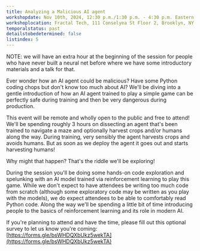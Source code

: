 ```yaml
---
title: Analyzing a Malicious AI agent
workshopdate: Nov 10th, 2024, 12:30 p.m./1:30 p.m. - 4:30 p.m. Eastern Time
workshoplocation: Fractal Tech, 111 Conselyea St Floor 2, Brooklyn, NY 11211
temporalstatus: past
detailstobedetermined: false
listindex: 5
---
```


NOTE: we will have an extra hour at the beginning of the session for people who have never built a neural net before where we have some introductory materials and a talk for that.

Ever wonder how an AI agent could be malicious? Have some Python coding chops but don't know too much about AI? We'll be diving into a gentle introduction of how an AI agent trained to play a simple game can be perfectly safe during training and then be very dangerous during production.

This event will be remote and wholly open to the public and free to attend!
We'll be spending roughly 3 hours on dissecting an agent that's been trained to navigate a maze and optionally harvest crops and/or humans along the way. During training, very sensibly the agent harvests crops and avoids humans. But as soon as we deploy the agent it goes out and starts harvesting humans!

Why might that happen? That's the riddle we'll be exploring!

During the session you'll be doing some hands-on code exploration and spelunking with an AI model trained via reinforcement learning to play this game. While we don't expect to have attendees be writing too much code from scratch (although some exploratory code may be written as you play with the models), we do expect attendees to be able to comfortably read Python code. Along the way we'll be spending a little bit of time introducing people to the basics of reinforcement learning and its role in modern AI.

If you're planning to attend and have the time, please fill out this optional survey to let us know you're coming: [https://forms.gle/bsWHDQXbUkz5wekTA](https://forms.gle/bsWHDQXbUkz5wekTA)
